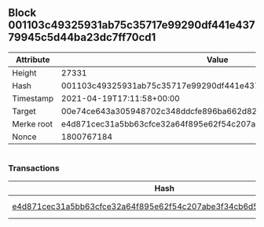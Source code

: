 ## Block 001103c49325931ab75c35717e99290df441e43779945c5d44ba23dc7ff70cd1

Attribute | Value
--- | ---
Height | 27331
Hash | 001103c49325931ab75c35717e99290df441e43779945c5d44ba23dc7ff70cd1
Timestamp | 2021-04-19T17:11:58+00:00
Target | 00e74ce643a305948702c348ddcfe896ba662d82c1a228faf4ad12250f07334e
Merke root | e4d871cec31a5bb63cfce32a64f895e62f54c207abe3f34cb6d599544adadc19
Nonce | 1800767184

```

```

### Transactions

Hash | Amount
--- | ---
[e4d871cec31a5bb63cfce32a64f895e62f54c207abe3f34cb6d599544adadc19](e4d871cec31a5bb63cfce32a64f895e62f54c207abe3f34cb6d599544adadc19.md) | 10.00000000 SKEPTI 
